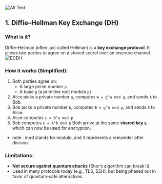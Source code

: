 ![Alt Text](https://miro.medium.com/v2/resize:fit:4800/format:webp/0*-q0OB65GCekDIm-6.png)

## 1. Diffie–Hellman Key Exchange (DH)

###  What is it?
Diffie–Hellman (often just called Hellman) is a **key exchange protocol**. It allows two parties to agree on a shared secret over an insecure channel.
![ECDH](https://open.oregonstate.education/app/uploads/sites/137/2021/02/diffie-hellman-concept-a.gif)

###  How it works (Simplified):
1. Both parties agree on:
   - A large prime number `p`
   - A base `g` (a primitive root modulo `p`)
2. Alice picks a private number `a`, computes `A = g^a mod p`, and sends `A` to Bob.
3. Bob picks a private number `b`, computes `B = g^b mod p`, and sends `B` to Alice.
4. Alice computes `s = B^a mod p`
5. Bob computes `s = A^b mod p`
Both arrive at the same **shared key `s`**, which can now be used for encryption.
- note :
mod stands for modulo, and it represents a remainder after division.

###  Limitations:
- **Not secure against quantum attacks** (Shor’s algorithm can break it).
- Used in many protocols today (e.g., TLS, SSH), but being phased out in favor of quantum-safe alternatives.
